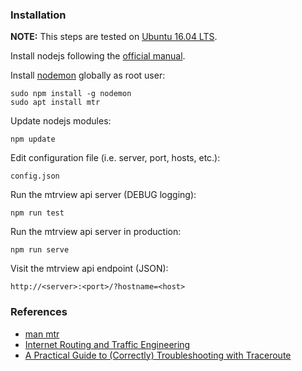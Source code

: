 ### Installation

**NOTE:** This steps are tested on [Ubuntu 16.04 LTS](http://releases.ubuntu.com/16.04/).

Install nodejs following the [official manual](https://github.com/nodesource/distributions/blob/master/README.md).

Install [nodemon](https://www.npmjs.com/package/nodemon) globally as root user:
```
sudo npm install -g nodemon
sudo apt install mtr
```

Update nodejs modules:
```
npm update
```

Edit configuration file (i.e. server, port, hosts, etc.):
```
config.json
```

Run the mtrview api server (DEBUG logging):
```
npm run test
```

Run the mtrview api server in production:
```
npm run serve
```

Visit the mtrview api endpoint (JSON):
```
http://<server>:<port>/?hostname=<host>
```

### References

* [man mtr](https://linux.die.net/man/8/mtr)
* [Internet Routing and Traffic Engineering](https://aws.amazon.com/blogs/architecture/internet-routing-and-traffic-engineering/)
* [A Practical Guide to (Correctly) Troubleshooting with Traceroute](https://archive.nanog.org/meetings/nanog45/presentations/Sunday/RAS_traceroute_N45.pdf)
